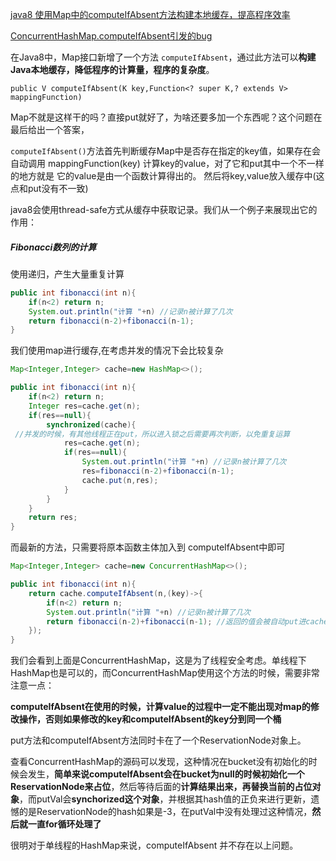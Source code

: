 [java8 使用Map中的computeIfAbsent方法构建本地缓存，提高程序效率 ](https://my.oschina.net/cloudcoder/blog/217775) 

[ConcurrentHashMap.computeIfAbsent引发的bug](https://www.jianshu.com/p/5f6a77baf0eb)

在Java8中，Map接口新增了一个方法 `computeIfAbsent`，通过此方法可以**构建Java本地缓存，降低程序的计算量，程序的复杂度**。

`public V computeIfAbsent(K key,Function<? super K,? extends V> mappingFunction)`

Map不就是这样干的吗？直接put就好了，为啥还要多加一个东西呢？这个问题在最后给出一个答案，

`computeIfAbsent()`方法首先判断缓存Map中是否存在指定的key值，如果存在会自动调用 mappingFunction(key) 计算key的value，对了它和put其中一个不一样的地方就是 它的value是由一个函数计算得出的。 然后将key,value放入缓存中(这点和put没有不一致)

java8会使用thread-safe方式从缓存中获取记录。我们从一个例子来展现出它的作用：



##### Fibonacci数列的计算

使用递归，产生大量重复计算

```java
public int fibonacci(int n){
    if(n<2) return n;
    System.out.println("计算 "+n) //记录n被计算了几次
    return fibonacci(n-2)+fibonacci(n-1);
}
```

我们使用map进行缓存,在考虑并发的情况下会比较复杂

```java
Map<Integer,Integer> cache=new HashMap<>();

public int fibonacci(int n){
    if(n<2) return n;
    Integer res=cache.get(n);
    if(res==null){
        synchronized(cache){ 
 //并发的时候，有其他线程正在put，所以进入锁之后需要再次判断，以免重复运算          
            res=cache.get(n);
            if(res==null){
                System.out.println("计算 "+n) //记录n被计算了几次
                res=fibonacci(n-2)+fibonacci(n-1);
                cache.put(n,res);	
            }
        }
    }
    return res;
}
```

而最新的方法，只需要将原本函数主体加入到 computeIfAbsent中即可

```java
Map<Integer,Integer> cache=new ConcurrentHashMap<>();

public int fibonacci(int n){
    return cache.computeIfAbsent(n,(key)->{
        if(n<2) return n;
    	System.out.println("计算 "+n) //记录n被计算了几次
    	return fibonacci(n-2)+fibonacci(n-1); //返回的值会被自动put进cache
    });
}
```

我们会看到上面是ConcurrentHashMap，这是为了线程安全考虑。单线程下 HashMap也是可以的，而ConcurrentHashMap使用这个方法的时候，需要非常注意一点：

**computeIfAbsent在使用的时候，计算value的过程中一定不能出现对map的修改操作，否则如果修改的key和computeIfAbsent的key分到同一个桶**

put方法和computeIfAbsent方法同时卡在了一个ReservationNode对象上。

查看ConcurrentHashMap的源码可以发现，这种情况在bucket没有初始化的时候会发生，**简单来说computeIfAbsent会在bucket为null的时候初始化一个ReservationNode来占位**，然后等待后面的**计算结果出来，再替换当前的占位对象**，而putVal会**synchorized这个对象**，并根据其hash值的正负来进行更新，遗憾的是ReservationNode的hash如果是-3，在putVal中没有处理过这种情况，**然后就一直for循环处理了**

很明对于单线程的HashMap来说，computeIfAbsent 并不存在以上问题。

















